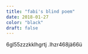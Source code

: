 ```yaml
---
title: "fabi's blind poem"
date: 2018-01-27
color: "black"
draft: false
---
```


6gl55zzzkklhgrtj .lhzr468jä66ü
